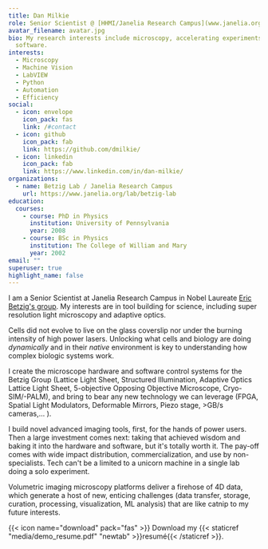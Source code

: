 ```yaml
---
title: Dan Milkie
role: Senior Scientist @ [HHMI/Janelia Research Campus](www.janelia.org)
avatar_filename: avatar.jpg
bio: My research interests include microscopy, accelerating experiments with
  software.
interests:
  - Microscopy
  - Machine Vision
  - LabVIEW
  - Python
  - Automation
  - Efficiency
social:
  - icon: envelope
    icon_pack: fas
    link: /#contact
  - icon: github
    icon_pack: fab
    link: https://github.com/dmilkie/
  - icon: linkedin
    icon_pack: fab
    link: https://www.linkedin.com/in/dan-milkie/
organizations:
  - name: Betzig Lab / Janelia Research Campus
    url: https://www.janelia.org/lab/betzig-lab
education:
  courses:
    - course: PhD in Physics
      institution: University of Pennsylvania
      year: 2008
    - course: BSc in Physics
      institution: The College of William and Mary
      year: 2002
email: ""
superuser: true
highlight_name: false
---
```

I am a Senior Scientist at Janelia Research Campus in Nobel Laureate [Eric Betzig's group](https://www.janelia.org/lab/betzig-lab).  My interests are in tool building for science, including super resolution light microscopy  and adaptive optics.

Cells did not evolve to live on the glass coverslip nor under the burning intensity of high power lasers. Unlocking what cells and biology are doing *dynamically* and in their *native* environment is key to understanding how complex biologic systems work.  

I create the microscope hardware and software control systems for the Betzig Group (Lattice Light Sheet, Structured Illumination, Adaptive Optics Lattice Light Sheet, 5-objective Opposing Objective Microscope, Cryo-SIM/-PALM), and bring to bear any new technology we can leverage (FPGA, Spatial Light Modulators, Deformable Mirrors, Piezo stage, >GB/s cameras,... ).  

I build novel advanced imaging tools, first, for the hands of power users. Then a large investment comes next: taking that achieved wisdom and baking it into the hardware and software, but it's totally worth it.  The pay-off comes with wide impact distribution, commercialization, and use by non-specialists.  Tech can't be a limited to a unicorn machine in a single lab doing a solo experiment.

Volumetric imaging microscopy platforms deliver a firehose of 4D data, which generate a host of new, enticing challenges (data transfer, storage, curation, processing, visualization, ML analysis) that are like catnip to my future interests.

{{< icon name="download" pack="fas" >}} Download my {{< staticref "media/demo_resume.pdf" "newtab" >}}resumé{{< /staticref >}}.